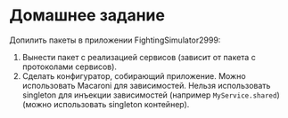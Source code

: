# Домашнее задание

Допилить пакеты в приложении FightingSimulator2999:

1. Вынести пакет с реализацией сервисов (зависит от пакета с протоколами сервисов).
2. Сделать конфигуратор, собирающий приложение. Можно использовать Macaroni для зависимостей. Нельзя использовать singleton для инъекции зависимостей (например `MyService.shared`) (можно использовать singleton контейнер).
